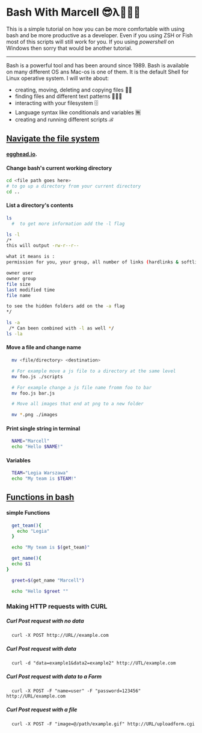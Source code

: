 # Bash With Marcell 😎λ👩🏻‍💻

This is a simple tutorial on how you can be more comfortable with using bash and be more productive as a developer. Even if you using ZSH or Fish most of this scripts will still work for you. If you using *powershell* on Windows then sorry that would be another tutorial.

---

Bash is a powerful tool and has been around since 1989. Bash is available on many different OS ans Mac-os is one of them. It is the default Shell for Linux operative system.
I will write about:

* creating, moving, deleting and copying files 🤟🏻
* finding files and different text patterns 🧘🏻‍♂️
* interacting with your filesystem 🗄
* Language syntax like conditionals and variables 🈚️
* creating and running different scripts ℬ

## [Navigate the file system](https://swcarpentry.github.io/shell-novice/02-filedir/index.html)

#### [egghead.io](https://egghead.io/courses/automate-daily-development-tasks-with-bash).

#### Change bash's current working directory

``` bash
cd <file path goes here>
# to go up a directory from your current directory
cd ..
```

#### List a directory's contents

``` bash
ls
  #  to get more information add the -l flag

ls -l
/*
this will output -rw-r--r--

what it means is :
permission for you, your group, all number of links (hardlinks & softlinks)

owner user
owner group
file size
last modified time
file name

to see the hidden folders add on the -a flag
*/

ls -a
 /* Can been combined with -l as well */
ls -la

```

#### Move a file and change name

``` bash
  mv <file/directory> <destination>

  # For example move a js file to a directory at the same level
  mv foo.js ./scripts

  # For example change a js file name fromm foo to bar
  mv foo.js bar.js

  # Move all images that end at png to a new folder

  mv *.png ./images
```

#### Print single string in terminal

``` bash
  NAME="Marcell"
  echo "Hello $NAME!"
```

#### Variables

``` bash
  TEAM="Legia Warszawa"
  echo "My team is $TEAM!"
```

## [Functions in bash](https://devhints.io/bash)

#### simple Functions

``` bash
  get_team(){
    echo "Legia"
  }

  echo "My team is $(get_team)"

  get_name(){
  echo $1
}

  greet=$(get_name "Marcell")

  echo "Hello $greet ""
```

### Making HTTP requests with CURL

##### Curl Post request with no data

``` curl
  curl -X POST http://URL//example.com
```

##### Curl Post request with data

``` curl
  curl -d "data=example1&data2=example2" http://UTL/example.com
```

##### Curl Post request with data to a Form

``` curl
  curl -X POST -F "name=user" -F "password=123456" http://URL/example.com
```

##### Curl Post request with a file

``` curl
  curl -X POST -F "image=@/path/example.gif" http://URL/uploadform.cgi
```
